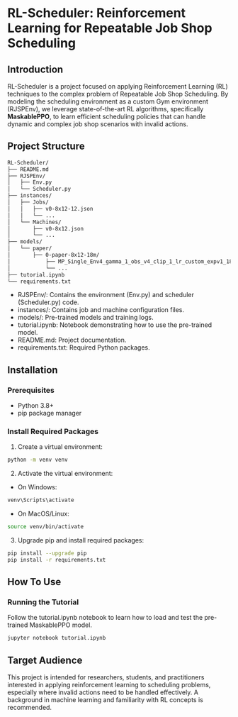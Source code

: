 # RL-Scheduler: Reinforcement Learning for Repeatable Job Shop Scheduling

## Introduction

RL-Scheduler is a project focused on applying Reinforcement Learning (RL) techniques to the complex problem of Repeatable Job Shop Scheduling. By modeling the scheduling environment as a custom Gym environment (RJSPEnv), we leverage state-of-the-art RL algorithms, specifically **MaskablePPO**, to learn efficient scheduling policies that can handle dynamic and complex job shop scenarios with invalid actions.

## Project Structure
~~~ bash
RL-Scheduler/
├── README.md
├── RJSPEnv/
│   ├── Env.py
│   └── Scheduler.py
├── instances/
│   ├── Jobs/
│   │   ├── v0-8x12-12.json
│   │   └── ...
│   └── Machines/
│       ├── v0-8x12.json
│       └── ...
├── models/
│   └── paper/
│       ├── 0-paper-8x12-18m/
│           ├── MP_Single_Env4_gamma_1_obs_v4_clip_1_lr_custom_expv1_18000000.zip
│           └── ...
├── tutorial.ipynb
└── requirements.txt
~~~
- RJSPEnv/: Contains the environment (Env.py) and scheduler (Scheduler.py) code.
- instances/: Contains job and machine configuration files.
- models/: Pre-trained models and training logs.
- tutorial.ipynb: Notebook demonstrating how to use the pre-trained model.
- README.md: Project documentation.
- requirements.txt: Required Python packages.


## Installation

### Prerequisites

- Python 3.8+
- pip package manager

### Install Required Packages

1.	Create a virtual environment:
~~~bash
python -m venv venv
~~~

2.	Activate the virtual environment:
-   On Windows:
~~~bash
venv\Scripts\activate
~~~
-   On MacOS/Linux:
~~~bash
source venv/bin/activate
~~~

3.	Upgrade pip and install required packages:
~~~bash
pip install --upgrade pip
pip install -r requirements.txt
~~~

## How To Use

### Running the Tutorial

Follow the tutorial.ipynb notebook to learn how to load and test the pre-trained MaskablePPO model.

~~~bash
jupyter notebook tutorial.ipynb
~~~

## Target Audience

This project is intended for researchers, students, and practitioners interested in applying reinforcement learning to scheduling problems, especially where invalid actions need to be handled effectively. A background in machine learning and familiarity with RL concepts is recommended.